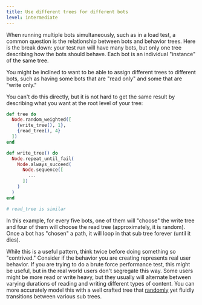 ```yaml
---
title: Use different trees for different bots
level: intermediate
---
```


When running multiple bots simultaneously, such as in a load test, a common question
is the relationship between bots and behavior trees. Here is the break down: your
test run will have many bots, but only one tree describing how the bots should
behave. Each bot is an individual "instance" of the same tree.

You might be inclined to want to be able to assign different trees to different bots,
such as having some bots that are "read only" and some that are "write only."

You can't do this directly, but it is not hard to get the same result by describing
what you want at the root level of your tree:

```elixir
def tree do
  Node.random_weighted([
    {write_tree(), 1},
    {read_tree(), 4}
  ])
end

def write_tree() do
  Node.repeat_until_fail(
    Node.always_succeed(
      Node.sequence([
        ...
      ])
    )
  )
end

# read_tree is similar
```

In this example, for every five bots, one of them will "choose" the write tree and
four of them will choose the read tree (approximately, it is random). Once a bot has
"chosen" a path, it will loop in that sub tree forever (until it dies).

While this is a useful pattern, think twice before doing something so "contrived."
Consider if the behavior you are creating represents real user behavior. If you are
trying to do a brute force performance test, this might be useful, but in the real
world users don't segregate this way. Some users might be more read or write heavy,
but they usually will alternate between varying durations of reading and writing
different types of content. You can more accurately model this with a well crafted
tree that [randomly] yet fluidly transitions between various sub trees.

[randomly]: ../add-randomness
